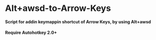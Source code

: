 # Alt+awsd-to-Arrow-Keys

#### Script for addin keymappin shortcut of Arrow Keys, by using Alt+awsd
#### Require Autohotkey 2.0+
